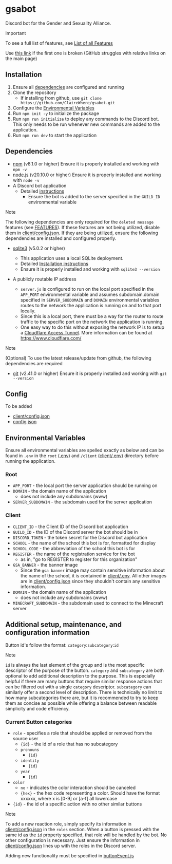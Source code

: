 # gsabot

Discord bot for the Gender and Sexuality Alliance.

> [!IMPORTANT]
> To see a full list of features, see [List of all Features](FEATURES.md)
>
> Use [this link](https://github.com/ClaireWhere/gsabot/blob/main/FEATURES.md) if the first one is broken (GitHub struggles with relative links on the main page)

## Installation

1. Ensure all [dependencies](README.md#dependencies) are configured and running
1. Clone the repository
    - If installing from github, use `git clone https://github.com/ClaireWhere/gsabot.git`
1. Configure the [Environmental Variables](README.md#environmental-variables)
1. Run `npm init -y` to initialize the package
1. Run `npm run initialize` to deploy any commands to the Discord bot. This only needs to be run whenever new commands are added to the application.
1. Run `npm run dev` to start the application

## Dependencies

- [npm](https://docs.npmjs.com/downloading-and-installing-node-js-and-npm) (v8.1.0 or higher)
    Ensure it is properly installed and working with `npm -v`
- [node.js](https://nodejs.org/en/) (v20.10.0 or higher)
    Ensure it is properly installed and working with `node -v`
- A Discord bot application
  - Detailed [instructions](https://discordjs.guide/preparations/setting-up-a-bot-application.html#creating-your-bot)
    - Ensure the bot is added to the server specified in the `GUILD_ID` environmental variable

> [!NOTE]
> The following dependencies are only required for the `deleted message` features (see [FEATURES](FEATURES.md#deleted-message-logger)). If these features are not being utilized, disable them in [client/config.json](client/config.json). If they are being utilized, ensure the following dependencies are installed and configured properly.

- [sqlite3](https://www.sqlite.org/download.html) (v5.0.2 or higher)
  - This application uses a local SQLite deployment.
  - Detailed [Installation instructions](https://www.sqlitetutorial.net/download-install-sqlite/)
  - Ensure it is properly installed and working with `sqlite3 --version`

- A publicly routable IP address
  - `server.js` is configured to run on the local port specified in the `APP_PORT` environmental variable and assumes subdomain.domain specified in `SERVER_SUBDOMAIN` and `DOMAIN` environmental variables routes to the network the application is running on and to that port locally.
  - Since this is a local port, there must be a way for the router to route traffic to the specific port on the network the application is running.
  - One easy way to do this without exposing the network IP is to setup a [Cloudflare Access Tunnel](https://developers.cloudflare.com/cloudflare-one/connections/connect-networks/). More information can be found at <https://www.cloudflare.com/>

> [!NOTE]
> (Optional) To use the latest release/update from github, the following dependencies are required

- [git](https://git-scm.com/) (v2.41.0 or higher)
    Ensure it is properly installed and working with `git --version`

## Config

To be added

- [client/config.json](client/config.json)
- [config.json](config.json)

## Environmental Variables

Ensure all environmental variables are spelled exactly as below and can be found in `.env` in the `root` ([.env](.env)) and `/client` ([client/.env](client/.env)) directory before running the application.

### Root

- `APP_PORT` - the local port the server application should be running on
- `DOMAIN` - the domain name of the application
  - does not include any subdomains (www)
- `SERVER_SUBDOMAIN` - the subdomain used for the server application

### Client

- `CLIENT_ID` - the Client ID of the Discord bot application
- `GUILD_ID` - the ID of the Discord server the bot should be in
- `DISCORD_TOKEN` - the token secret for the Discord bot application
- `SCHOOL` - the name of the school this bot is for, formatted for display
- `SCHOOL_CODE` - the abbreviation of the school this bot is for
- `REGISTER` - the name of the registration service for the bot
  - as in, "go to REGISTER to register for this organization"
- `GSA_BANNER` - the banner image
  - Since the `gsa banner` image may contain sensitive information about the name of the school, it is contained in [client/.env](client/.env). All other images are in [client/config.json](client/config.json) since they shouldn't contain any sensitive information.
- `DOMAIN` - the domain name of the application
  - does not include any subdomains (www)
- `MINECRAFT_SUBDOMAIN` - the subdomain used to connect to the Minecraft server

## Additional setup, maintenance, and configuration information

Button id's follow the format: `category`:`subcategory`:`id`

> [!NOTE]
> `id` is always the last element of the group and is the most specific descriptor of the purpose of the button. `category` and `subcategory` are both optional to add additional description to the purpose. This is especially helpful if there are many buttons that require similar response actions that can be filtered out with a single `category` descriptor. `subcategory` can similarly offer a second level of description. There is technically no limit to how many subcategories there are, but it is recommended to try to keep them as concise as possible while offering a balance between readable simplicity and code efficiency.

### Current Button categories

- `role` - specifies a role that should be applied or removed from the source user
  - `{id}` - the id of a role that has no subcategory
  - `pronouns`
    - `{id}`
  - `identity`
    - `{id}`
  - `year`
    - `{id}`
- `color`
  - `no` - indicates the color interaction should be canceled
  - `{hex}` - the hex code representing a color. Should have the format xxxxxx, where x is [0-9] or [a-f] all lowercase
- `{id}` - the id of a specific action with no other similar buttons

> [!NOTE]
> To add a new reaction role, simply specify its information in [client/config.json](client/config.json) in the `roles` section. When a button is pressed with the same id as the `id` property specified, that role will be handled by the bot. No other configuration is necessary. Just ensure the information in [client/config.json](client/config.json) lines up with the roles in the Discord server.

Adding new functionality must be specified in [buttonEvent.js](client/events/buttonEvent.js)
